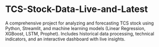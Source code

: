 # TCS-Stock-Data-Live-and-Latest
 A comprehensive project for analyzing and forecasting TCS stock using Python, Streamlit, and machine learning models (Linear Regression, XGBoost, LSTM, Prophet). Includes historical data processing, technical indicators, and an interactive dashboard with live insights.
